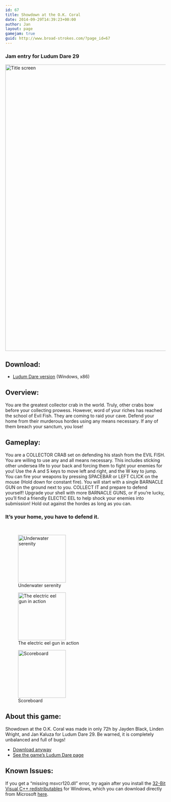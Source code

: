```yaml
---
id: 67
title: Showdown at the O.K. Coral
date: 2014-09-29T14:39:23+00:00
author: Jan
layout: page
gamejam: true
guid: http://www.broad-strokes.com/?page_id=67
---
```

### Jam entry for Ludum Dare 29

[<img class="size-full wp-image-72" src="http://www.broad-strokes.com/wordpress/wp-content/uploads/2014/09/okcoral-shot2.jpg" alt="Title screen" width="1600" height="900" srcset="http://www.broad-strokes.com/wordpress/wp-content/uploads/2014/09/okcoral-shot2.jpg 1600w, http://www.broad-strokes.com/wordpress/wp-content/uploads/2014/09/okcoral-shot2-300x169.jpg 300w, http://www.broad-strokes.com/wordpress/wp-content/uploads/2014/09/okcoral-shot2-1024x576.jpg 1024w" sizes="(max-width: 1600px) 100vw, 1600px" />](http://www.broad-strokes.com/wordpress/wp-content/uploads/2014/09/okcoral-shot2.jpg)

## Download:

  * [Ludum Dare version](/download/okcoral.zip) (Windows, x86)

## Overview:

You are the greatest collector crab in the world. Truly, other crabs bow before your collecting prowess. However, word of your riches has reached the school of Evil Fish. They are coming to raid your cave. Defend your home from their murderous hordes using any means necessary. If any of them breach your sanctum, you lose!

## Gameplay:

You are a COLLECTOR CRAB set on defending his stash from the EVIL FISH. You are willing to use any and all means necessary. This includes sticking other undersea life to your back and forcing them to fight your enemies for you! Use the A and S keys to move left and right, and the W key to jump. You can fire your weapons by pressing SPACEBAR or LEFT CLICK on the mouse (Hold down for constant fire). You will start with a single BARNACLE GUN on the ground next to you. COLLECT IT and prepare to defend yourself! Upgrade your shell with more BARNACLE GUNS, or if you&#8217;re lucky, you&#8217;ll find a friendly ELECTIC EEL to help shock your enemies into submission! Hold out against the hordes as long as you can.

### It&#8217;s your home, you have to defend it.

&nbsp;

<div id='gallery-1' class='gallery galleryid-67 gallery-columns-3 gallery-size-thumbnail'>
  <figure class='gallery-item'>

  <div class='gallery-icon landscape'>
    <a href='http://www.broad-strokes.com/wordpress/wp-content/uploads/2014/09/okcoral-shot3.jpg'><img width="150" height="150" src="http://www.broad-strokes.com/wordpress/wp-content/uploads/2014/09/okcoral-shot3-150x150.jpg" class="attachment-thumbnail size-thumbnail" alt="Underwater serenity" aria-describedby="gallery-1-73" srcset="http://www.broad-strokes.com/wordpress/wp-content/uploads/2014/09/okcoral-shot3-150x150.jpg 150w, http://www.broad-strokes.com/wordpress/wp-content/uploads/2014/09/okcoral-shot3-500x500.jpg 500w" sizes="(max-width: 150px) 100vw, 150px" /></a>
  </div><figcaption class='wp-caption-text gallery-caption' id='gallery-1-73'> Underwater serenity </figcaption></figure><figure class='gallery-item'>

  <div class='gallery-icon landscape'>
    <a href='http://www.broad-strokes.com/wordpress/wp-content/uploads/2014/09/okcoral-shot1.jpg'><img width="150" height="150" src="http://www.broad-strokes.com/wordpress/wp-content/uploads/2014/09/okcoral-shot1-150x150.jpg" class="attachment-thumbnail size-thumbnail" alt="The electric eel gun in action" aria-describedby="gallery-1-71" srcset="http://www.broad-strokes.com/wordpress/wp-content/uploads/2014/09/okcoral-shot1-150x150.jpg 150w, http://www.broad-strokes.com/wordpress/wp-content/uploads/2014/09/okcoral-shot1-500x500.jpg 500w" sizes="(max-width: 150px) 100vw, 150px" /></a>
  </div><figcaption class='wp-caption-text gallery-caption' id='gallery-1-71'> The electric eel gun in action </figcaption></figure><figure class='gallery-item'>

  <div class='gallery-icon landscape'>
    <a href='http://www.broad-strokes.com/wordpress/wp-content/uploads/2014/09/okcoral-shot4.jpg'><img width="150" height="150" src="http://www.broad-strokes.com/wordpress/wp-content/uploads/2014/09/okcoral-shot4-150x150.jpg" class="attachment-thumbnail size-thumbnail" alt="Scoreboard" aria-describedby="gallery-1-74" srcset="http://www.broad-strokes.com/wordpress/wp-content/uploads/2014/09/okcoral-shot4-150x150.jpg 150w, http://www.broad-strokes.com/wordpress/wp-content/uploads/2014/09/okcoral-shot4-500x500.jpg 500w" sizes="(max-width: 150px) 100vw, 150px" /></a>
  </div><figcaption class='wp-caption-text gallery-caption' id='gallery-1-74'> Scoreboard </figcaption></figure>
</div>

## About this game:

Showdown at the O.K. Coral was made in only 72h by Jayden Black, Linden Wright, and Jan Kaluza for Ludum Dare 29. Be warned, it is completely unbalanced and full of bugs!

  * [Download anyway](/download/okcoral.rar)
  * <a href="http://www.ludumdare.com/compo/ludum-dare-29/?action=preview&uid=35382" target="_blank">See the game&#8217;s Ludum Dare page</a>

## Known Issues:

If you get a &#8220;missing msvcr120.dll&#8221; error, try again after you install the <a href="http://www.microsoft.com/en-us/download/details.aspx?id=40784" target="_blank">32-Bit Visual C++ redistributables</a> for Windows, which you can download directly from Microsoft <a href="http://www.microsoft.com/en-us/download/details.aspx?id=40784" target="_blank">here</a>.
